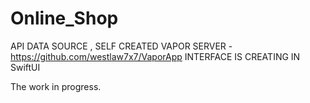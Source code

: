# Online_Shop

API DATA SOURCE , SELF CREATED VAPOR SERVER - https://github.com/westlaw7x7/VaporApp
INTERFACE IS CREATING IN SwiftUI

The work in progress.
